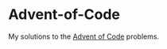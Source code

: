 # Advent-of-Code
My solutions to the [Advent of Code](https://adventofcode.com/2022/about) problems.
